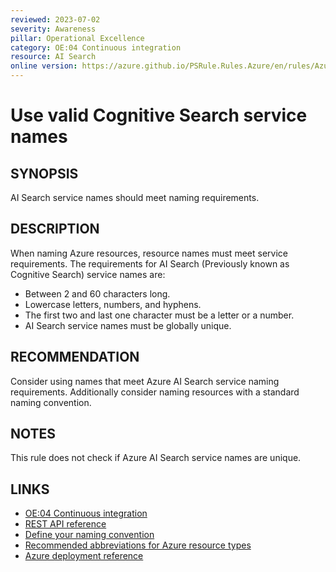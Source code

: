 ```yaml
---
reviewed: 2023-07-02
severity: Awareness
pillar: Operational Excellence
category: OE:04 Continuous integration
resource: AI Search
online version: https://azure.github.io/PSRule.Rules.Azure/en/rules/Azure.Search.Name/
---
```


# Use valid Cognitive Search service names

## SYNOPSIS

AI Search service names should meet naming requirements.

## DESCRIPTION

When naming Azure resources, resource names must meet service requirements.
The requirements for AI Search (Previously known as Cognitive Search) service names are:

- Between 2 and 60 characters long.
- Lowercase letters, numbers, and hyphens.
- The first two and last one character must be a letter or a number.
- AI Search service names must be globally unique.

## RECOMMENDATION

Consider using names that meet Azure AI Search service naming requirements.
Additionally consider naming resources with a standard naming convention.

## NOTES

This rule does not check if Azure AI Search service names are unique.

## LINKS

- [OE:04 Continuous integration](https://learn.microsoft.com/azure/well-architected/operational-excellence/release-engineering-continuous-integration)
- [REST API reference](https://learn.microsoft.com/rest/api/searchmanagement/services/create-or-update)
- [Define your naming convention](https://learn.microsoft.com/azure/cloud-adoption-framework/ready/azure-best-practices/resource-naming)
- [Recommended abbreviations for Azure resource types](https://learn.microsoft.com/azure/cloud-adoption-framework/ready/azure-best-practices/resource-abbreviations)
- [Azure deployment reference](https://learn.microsoft.com/azure/templates/microsoft.search/searchservices)
